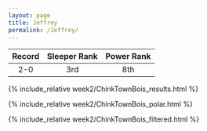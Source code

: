 ```yaml
---
layout: page
title: Jeffrey
permalink: /Jeffrey/
---
```


Record | Sleeper Rank | Power Rank               
:--: | :--: | :--:
2-0 | 3rd | 8th   

{% include_relative week2/ChinkTownBois_results.html %}

{% include_relative week2/ChinkTownBois_polar.html %}

{% include_relative week2/ChinkTownBois_filtered.html %}
